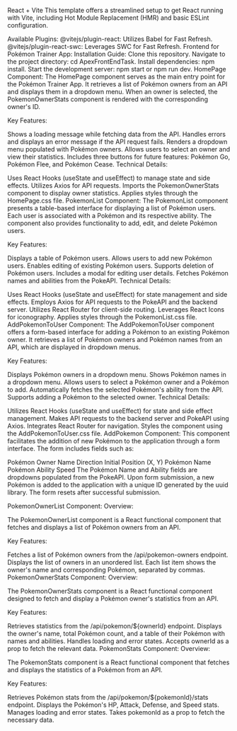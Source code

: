 React + Vite
This template offers a streamlined setup to get React running with Vite, including Hot Module Replacement (HMR) and basic ESLint configuration.

Available Plugins:
@vitejs/plugin-react: Utilizes Babel for Fast Refresh.
@vitejs/plugin-react-swc: Leverages SWC for Fast Refresh.
Frontend for Pokémon Trainer App:
Installation Guide:
Clone this repository.
Navigate to the project directory: cd ApexFrontEndTask.
Install dependencies: npm install.
Start the development server: npm start or npm run dev.
HomePage Component:
The HomePage component serves as the main entry point for the Pokémon Trainer App. It retrieves a list of Pokémon owners from an API and displays them in a dropdown menu. When an owner is selected, the PokemonOwnerStats component is rendered with the corresponding owner's ID.

Key Features:

Shows a loading message while fetching data from the API.
Handles errors and displays an error message if the API request fails.
Renders a dropdown menu populated with Pokémon owners.
Allows users to select an owner and view their statistics.
Includes three buttons for future features: Pokémon Go, Pokémon Flee, and Pokémon Cease.
Technical Details:

Uses React Hooks (useState and useEffect) to manage state and side effects.
Utilizes Axios for API requests.
Imports the PokemonOwnerStats component to display owner statistics.
Applies styles through the HomePage.css file.
PokemonList Component:
The PokemonList component presents a table-based interface for displaying a list of Pokémon users. Each user is associated with a Pokémon and its respective ability. The component also provides functionality to add, edit, and delete Pokémon users.

Key Features:

Displays a table of Pokémon users.
Allows users to add new Pokémon users.
Enables editing of existing Pokémon users.
Supports deletion of Pokémon users.
Includes a modal for editing user details.
Fetches Pokémon names and abilities from the PokeAPI.
Technical Details:

Uses React Hooks (useState and useEffect) for state management and side effects.
Employs Axios for API requests to the PokeAPI and the backend server.
Utilizes React Router for client-side routing.
Leverages React Icons for iconography.
Applies styles through the PokemonList.css file.
AddPokemonToUser Component:
The AddPokemonToUser component offers a form-based interface for adding a Pokémon to an existing Pokémon owner. It retrieves a list of Pokémon owners and Pokémon names from an API, which are displayed in dropdown menus.

Key Features:

Displays Pokémon owners in a dropdown menu.
Shows Pokémon names in a dropdown menu.
Allows users to select a Pokémon owner and a Pokémon to add.
Automatically fetches the selected Pokémon's ability from the API.
Supports adding a Pokémon to the selected owner.
Technical Details:

Utilizes React Hooks (useState and useEffect) for state and side effect management.
Makes API requests to the backend server and PokeAPI using Axios.
Integrates React Router for navigation.
Styles the component using the AddPokemonToUser.css file.
AddPokemon Component:
This component facilitates the addition of new Pokémon to the application through a form interface. The form includes fields such as:

Pokémon Owner Name
Direction
Initial Position (X, Y)
Pokémon Name
Pokémon Ability
Speed
The Pokémon Name and Ability fields are dropdowns populated from the PokeAPI. Upon form submission, a new Pokémon is added to the application with a unique ID generated by the uuid library. The form resets after successful submission.

PokemonOwnerList Component:
Overview:

The PokemonOwnerList component is a React functional component that fetches and displays a list of Pokémon owners from an API.

Key Features:

Fetches a list of Pokémon owners from the /api/pokemon-owners endpoint.
Displays the list of owners in an unordered list.
Each list item shows the owner's name and corresponding Pokémon, separated by commas.
PokemonOwnerStats Component:
Overview:

The PokemonOwnerStats component is a React functional component designed to fetch and display a Pokémon owner's statistics from an API.

Key Features:

Retrieves statistics from the /api/pokemon/${ownerId} endpoint.
Displays the owner's name, total Pokémon count, and a table of their Pokémon with names and abilities.
Handles loading and error states.
Accepts ownerId as a prop to fetch the relevant data.
PokemonStats Component:
Overview:

The PokemonStats component is a React functional component that fetches and displays the statistics of a Pokémon from an API.

Key Features:

Retrieves Pokémon stats from the /api/pokemon/${pokemonId}/stats endpoint.
Displays the Pokémon's HP, Attack, Defense, and Speed stats.
Manages loading and error states.
Takes pokemonId as a prop to fetch the necessary data.